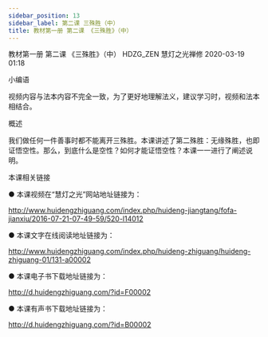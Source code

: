 ```yaml
---
sidebar_position: 13
sidebar_label: 第二课 三殊胜（中）
title: 教材第一册 第二课 《三殊胜》（中）
---
```

教材第一册 第二课 《三殊胜》（中）
HDZG_ZEN 慧灯之光禅修 2020-03-19 01:18


小编语


视频内容与法本内容不完全一致，为了更好地理解法义，建议学习时，视频和法本相结合。


概述


我们做任何一件善事时都不能离开三殊胜。本课讲述了第二殊胜：无缘殊胜，也即证悟空性。那么，到底什么是空性？如何才能证悟空性？本课一一进行了阐述说明。








本课相关链接

●  本课视频在“慧灯之光”网站地址链接为：

http://www.huidengzhiguang.com/index.php/huideng-jiangtang/fofa-jianxiu/2016-07-21-07-49-59/520-l14012



●  本课文字在线阅读地址链接为：

http://www.huidengzhiguang.com/index.php/huideng-zhiguang/huideng-zhiguang-01/131-a00002



●  本课电子书下载地址链接为：

http://d.huidengzhiguang.com/?id=F00002



●  本课有声书下载地址链接为：

http://d.huidengzhiguang.com/?id=B00002